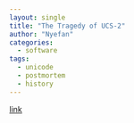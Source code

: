 ```yaml
---
layout: single
title: "The Tragedy of UCS-2"
author: "Nyefan"
categories:
  - software
tags:
  - unicode
  - postmortem
  - history
---
```

[link](https://unascribed.com/b/2019-08-02-the-tragedy-of-ucs2.html)